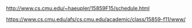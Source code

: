 http://www.cs.cmu.edu/~haeupler/15859F15/schedule.html

https://www.cs.cmu.edu/afs/cs.cmu.edu/academic/class/15859-f11/www/
